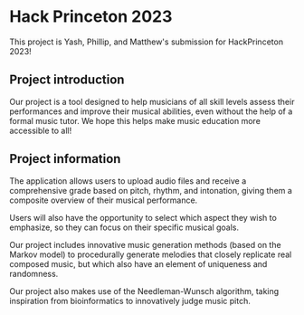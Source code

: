 # Hack Princeton 2023

This project is Yash, Phillip, and Matthew's submission for HackPrinceton 2023!

## Project introduction

Our project is a tool designed to help musicians of all skill levels assess their performances and improve their musical abilities, 
even without the help of a formal music tutor. We hope this helps make music education more accessible to all! 

## Project information
The application allows users to upload audio files and receive a comprehensive grade based on pitch, rhythm, and intonation, 
giving them a composite overview of their musical performance.

Users will also have the opportunity to select which aspect they wish to emphasize, so they can focus on their specific musical goals.

Our project includes innovative music generation methods (based on the Markov model) to procedurally generate melodies that 
closely replicate real composed music, but which also have an element of uniqueness and randomness.

Our project also makes use of the Needleman-Wunsch algorithm, taking inspiration from bioinformatics to innovatively judge music pitch.

